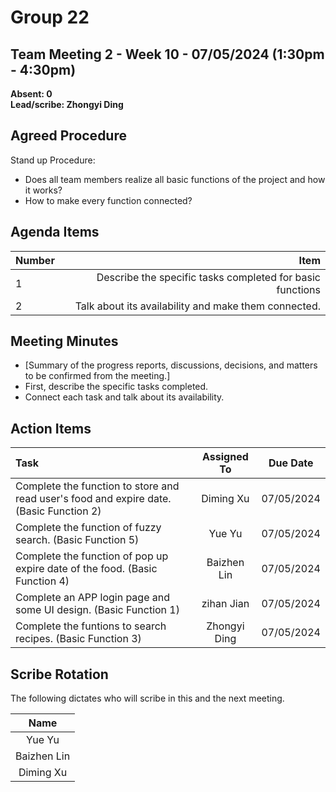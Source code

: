 # Group 22

## Team Meeting 2 - Week 10 - 07/05/2024 (1:30pm - 4:30pm)
**Absent: 0**
<br>
**Lead/scribe: Zhongyi Ding**

## Agreed Procedure
Stand up Procedure: 
- Does all team members realize all basic functions of the project and how it works?
- How to make every function connected?

## Agenda Items
| Number |                                                                                                                    Item |
|:-------|------------------------------------------------------------------------------------------------------------------------:|
| 1      |                                                         Describe the specific tasks completed for basic functions |
| 2      |                                                         Talk about its availability and make them connected.                              |


## Meeting Minutes
- [Summary of the progress reports, discussions, decisions, and matters to be confirmed from the meeting.]
- First, describe the specific tasks completed.
- Connect each task and talk about its availability.


## Action Items
| Task                                                                                                                              | Assigned To  |    Due Date    |
|:----------------------------------------------------------------------------------------------------------------------------------|:------------:|:--------------:|
| Complete the function to store and read user's food and expire date.  (Basic Function 2)                                          |  Diming Xu   |   07/05/2024   |
| Complete the function of fuzzy search.  (Basic Function 5)                                                                        |    Yue Yu    |   07/05/2024   |
| Complete the function of pop up expire date of the food. (Basic Function 4)                                                       | Baizhen Lin  |   07/05/2024   |
| Complete an APP login page and some UI design. (Basic Function 1)                                                                 |  zihan Jian  |   07/05/2024   |
| Complete the funtions to search recipes. (Basic Function 3)                                                                       | Zhongyi Ding |   07/05/2024   |



## Scribe Rotation
The following dictates who will scribe in this and the next meeting.

|     Name     |        
|:------------:|
|    Yue Yu    |
| Baizhen Lin  | 
|  Diming Xu   | 
